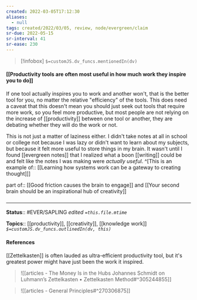```yaml
---
created: 2022-03-05T17:12:30 
aliases:
  - null
tags: created/2022/03/05, review, node/evergreen/claim
sr-due: 2022-05-15
sr-interval: 41
sr-ease: 230
---
```

> [!infobox]
`$=customJS.dv_funcs.mentionedIn(dv)`

#### [[Productivity tools are often most useful in how much work they inspire you to do]] 

If one tool actually inspires you to work and another won't, that is the better tool for you, no matter the relative "efficiency" of the tools.
This does need a caveat that this doesn't mean you should just seek out tools that require more work, so you feel more productive, but
most people are not relying on the increase of [[productivity]] between one tool or another, they are debating whether they will do the work or not.

This is not just a matter of laziness either. 
I didn't take notes at all in school or college not because I was lazy or didn't want to learn about my subjects, but because it felt more useful to store things in my brain.
It wasn't until I found [[evergreen notes]] that I realized what a boon [[writing]] could be
and felt like the notes I was making were *actually useful*.
^[This is an 
example of:: [[Learning how systems work can be a gateway to creating thought]]]

part of:: [[Good friction causes the brain to engage]] and [[Your second brain should be an inspirational hub of creativity]]

### <hr class="footnote"/>

**Status**:: #EVER/SAPLING 
*edited `=this.file.mtime`*

**Topics**:: [[productivity]], [[creativity]], [[knowledge work]]
*`$=customJS.dv_funcs.outlinedIn(dv, this)`*

#### References 

[[Zettelkasten]] is often lauded as ultra-efficient productivity tool, but it's greatest power might have just been the work it inspired.
> ![[articles - The Money Is in the Hubs Johannes Schmidt on Luhmann’s Zettelkasten • Zettelkasten Method#^305244855]]

> ![[articles - General Principles#^270306875]]
